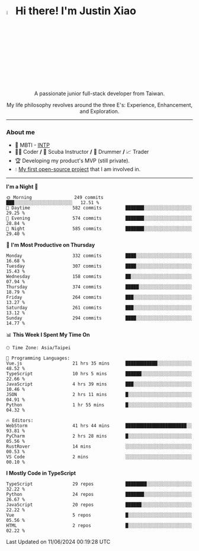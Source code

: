 # <img src="https://media.giphy.com/media/hvRJCLFzcasrR4ia7z/giphy.gif" width="5%">Hi there! I'm Justin Xiao
<p align="center">A passionate junior full-stack developer from Taiwan.  </p>
<p align="center">My life philosophy revolves around the three E's: Experience, Enhancement, and Exploration.</p>

---
### About me
- 👀 MBTI - [INTP](https://www.16personalities.com/intp-personality)
- 👨‍💻 Coder **/** 🤿 Scuba Instructor **/** 🥁 Drummer **/** 📈 Trader
- 🏆 Developing my product's MVP (still private).
- 💧 [My first open-source project](https://github.com/Game-as-a-Service/Game-Lobby-Web) that I am involved in.

---
<!--START_SECTION:waka-->
**I'm a Night 🦉** 

```text
🌞 Morning                249 commits         ███░░░░░░░░░░░░░░░░░░░░░░   12.51 % 
🌆 Daytime                582 commits         ███████░░░░░░░░░░░░░░░░░░   29.25 % 
🌃 Evening                574 commits         ███████░░░░░░░░░░░░░░░░░░   28.84 % 
🌙 Night                  585 commits         ███████░░░░░░░░░░░░░░░░░░   29.40 % 
```
📅 **I'm Most Productive on Thursday** 

```text
Monday                   332 commits         ████░░░░░░░░░░░░░░░░░░░░░   16.68 % 
Tuesday                  307 commits         ████░░░░░░░░░░░░░░░░░░░░░   15.43 % 
Wednesday                158 commits         ██░░░░░░░░░░░░░░░░░░░░░░░   07.94 % 
Thursday                 374 commits         █████░░░░░░░░░░░░░░░░░░░░   18.79 % 
Friday                   264 commits         ███░░░░░░░░░░░░░░░░░░░░░░   13.27 % 
Saturday                 261 commits         ███░░░░░░░░░░░░░░░░░░░░░░   13.12 % 
Sunday                   294 commits         ████░░░░░░░░░░░░░░░░░░░░░   14.77 % 
```


📊 **This Week I Spent My Time On** 

```text
🕑︎ Time Zone: Asia/Taipei

💬 Programming Languages: 
Vue.js                   21 hrs 35 mins      ████████████░░░░░░░░░░░░░   48.52 % 
TypeScript               10 hrs 5 mins       ██████░░░░░░░░░░░░░░░░░░░   22.66 % 
JavaScript               4 hrs 39 mins       ███░░░░░░░░░░░░░░░░░░░░░░   10.46 % 
JSON                     2 hrs 11 mins       █░░░░░░░░░░░░░░░░░░░░░░░░   04.91 % 
Python                   1 hr 55 mins        █░░░░░░░░░░░░░░░░░░░░░░░░   04.32 % 

🔥 Editors: 
WebStorm                 41 hrs 44 mins      ███████████████████████░░   93.81 % 
PyCharm                  2 hrs 28 mins       █░░░░░░░░░░░░░░░░░░░░░░░░   05.56 % 
RustRover                14 mins             ░░░░░░░░░░░░░░░░░░░░░░░░░   00.53 % 
VS Code                  2 mins              ░░░░░░░░░░░░░░░░░░░░░░░░░   00.10 % 
```

**I Mostly Code in TypeScript** 

```text
TypeScript               29 repos            ████████░░░░░░░░░░░░░░░░░   32.22 % 
Python                   24 repos            ███████░░░░░░░░░░░░░░░░░░   26.67 % 
JavaScript               20 repos            ██████░░░░░░░░░░░░░░░░░░░   22.22 % 
Vue                      5 repos             █░░░░░░░░░░░░░░░░░░░░░░░░   05.56 % 
HTML                     2 repos             █░░░░░░░░░░░░░░░░░░░░░░░░   02.22 % 
```




 Last Updated on 11/06/2024 00:19:28 UTC
<!--END_SECTION:waka-->
